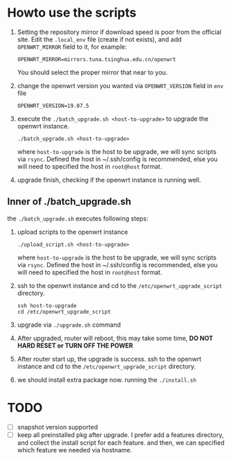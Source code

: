 
# Howto use the scripts

1. Setting the repository mirror if download speed is poor from the official site.
Edit the `.local_env` file (create if not exists), and add `OPENWRT_MIRROR` field to it,
for example:

    ```
    OPENWRT_MIRROR=mirrors.tuna.tsinghua.edu.cn/openwrt
    ```

    You should select the proper mirror that near to you.

1. change the openwrt version you wanted via `OPENWRT_VERSION` field in `env` file

    ```
    OPENWRT_VERSION=19.07.5
    ```

1. execute the `./batch_upgrade.sh <host-to-upgrade>` to upgrade the openwrt instance.

    ```
    ./batch_upgrade.sh <host-to-upgrade>
    ```

    where `host-to-upgrade` is the host to be upgrade, we will sync scripts via `rsync`.
    Defined the host in ~/.ssh/config is recommended, else you will need to specified the host
    in `root@host` format.

1. upgrade finish, checking if the openwrt instance is running well.

## Inner of ./batch_upgrade.sh

the `./batch_upgrade.sh` executes following steps:

1. upload scripts to the openwrt instance

    ```
    ./upload_script.sh <host-to-upgrade>
    ```

    where `host-to-upgrade` is the host to be upgrade, we will sync scripts via `rsync`.
    Defined the host in ~/.ssh/config is recommended, else you will need to specified the host
    in `root@host` format.

1. ssh to the openwrt instance and cd to the `/etc/openwrt_upgrade_script` directory.

    ```
    ssh host-to-upgrade
    cd /etc/openwrt_upgrade_script
    ```
1. upgrade via `./upgrade.sh` command

1. After upgraded, router will reboot, this may take some time, **DO NOT HARD RESET or TURN OFF THE POWER**
1. After router start up, the upgrade is success.
ssh to the openwrt instance and cd to the `/etc/openwrt_upgrade_script` directory.
1. we should install extra package now. running the `./install.sh`

# TODO

* [ ] snapshot version supported
* [ ] keep all preinstalled pkg after upgrade. I prefer add a features directory, and collect the install script for each feature.
    and then, we can specified which feature we needed via hostname.
